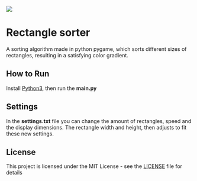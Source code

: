 ![](preview.gif)
# Rectangle sorter

A sorting algorithm made in python pygame, which sorts different sizes of rectangles, resulting in a satisfying color gradient.

## How to Run

Install [Python3](https://www.python.org/downloads/), then run the **main.py**

## Settings
In the **settings.txt** file you can change the amount of rectangles, speed and the display dimensions.
The rectangle width and height, then adjusts to fit these new settings.

## License

This project is licensed under the MIT License - see the [LICENSE](LICENSE) file for details